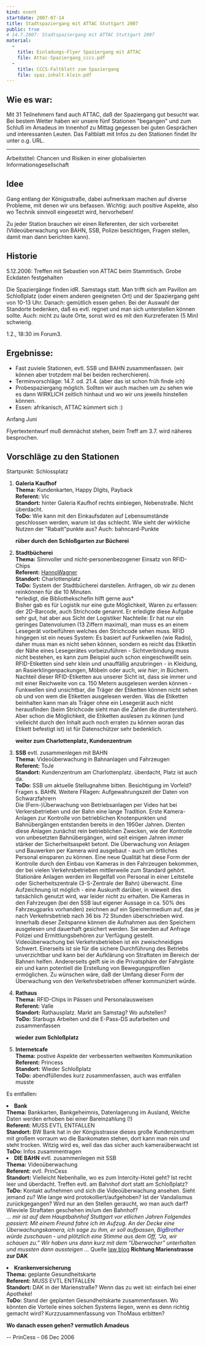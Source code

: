 ```yaml
---
kind: event
startdate: 2007-07-14
title: Stadtspaziergang mit ATTAC Stuttgart 2007
public: true
# 14.7.2007: Stadtspaziergang mit ATTAC Stuttgart 2007
material:
  -
    title: Einladungs-Flyer Spaziergang mit ATTAC
    file: Attac-Spaziergang_cccs.pdf
  -
    title: CCCS-Faltblatt zum Spaziergang
    file: spaz.inhalt.klein.pdf
---
```

Wie es war:
----------
Mit 31 Teilnehmern fand auch ATTAC, daß der Spaziergang gut besucht war. Bei
bestem Wetter haben wir unsere fünf Stationen "begangen" und zum Schluß im
Amadeus im Innenhof zu Mittag gegessen bei guten Gesprächen und interessanten
Leuten. Das Faltblatt mit Infos zu den Stationen findet Ihr unter o.g. URL.

---
Arbeitstitel: Chancen und Risiken in einer globalisierten
Informationsgesellschaft

Idee
----

Gang entlang der Königsstraße, dabei aufmerksam machen auf diverse
Probleme, mit denen wir uns befassen. Wichtig: auch positive Aspekte,
also wo Technik sinnvoll eingesetzt wird, hervorheben!

Zu jeder Station brauchen wir einen Referenten, der sich vorbereitet
(VIdeoüberwachung von BAHN, SSB, Polizei besichtigen, Fragen stellen,
damit man dann berichten kann).

Historie
--------

5.12.2006: Treffen mit Sebastien von ATTAC beim Stammtisch. Grobe
Eckdaten festgehalten

Die Spaziergänge finden idR. Samstags statt. Man trifft sich am
Pavillon am Schloßplatz (oder einem anderen geeigneten Ort) und der
Spaziergang geht von 10-13 Uhr. Danach: gemütlich essen gehen. Bei der
Auswahl der Standorte bedenken, daß es evtl. regnet und man sich
unterstellen können sollte. Auch: nicht zu laute Orte, sonst wird es
mit den Kurzreferaten (5 Min) schwierig.

1.2., 18:30 im Forum3.

Ergebnisse:
----------

* Fast zuviele Stationen, evtl. SSB und BAHN zusammenfassen. (wir
  können aber trotzdem mal bei beiden recherchieren).
* Terminvorschläge: 14.7. od. 21.4. (aber das ist schon früh finde
  ich)
* Probespaziergang möglich. Sollten wir auch machen um zu sehen wie
  es dann WIRKLICH zeitlich hinhaut und wo wir uns jeweils hinstellen können.
* Essen: afrikanisch, ATTAC kümmert sich :)

Anfang Juni

   Flyertextentwurf muß demnächst stehen, beim Treff am 3.7. wird näheres
   besprochen.

Vorschläge zu den Stationen
---------------------------

Startpunkt: Schlossplatz
<ol>
<li> <strong>Galeria Kaufhof</strong> <br>
<strong>Thema:</strong> Kundenkarten, Happy DIgits, Payback <br>
<strong>Referent:</strong> Vic <br>
<strong>Standort:</strong> hinter Galeria Kaufhof rechts einbiegen, Nebenstraße. Nicht überdacht. <br>
<strong>ToDo:</strong> Wie kann mit den Einkaufsdaten auf Lebensumstände geschlossen werden, warum ist das schlecht. Wie sieht
der wirkliche Nutzen der "Rabatt"punkte aus? Auch: bahncard-Punkte<br>
<p />
<p />
<p />
<p />
<p />
<strong>rüber durch den Schloßgarten zur Bücherei</strong>
<p />
<li> <strong>Stadtbücherei</strong> <br>
<strong>Thema:</strong> Sinnvoller und nicht-personenbezogener Einsatz von RFID-Chips <br>
<strong>Referent:</strong> <a class="twikiLink" href="/wiki/bin/view/Main/HannoWagner">HannoWagner</a> <br>
<strong>Standort:</strong> Charlottenplatz <br>
<strong>ToDo:</strong> System der Stadtbücherei darstellen. Anfragen, ob wir zu denen reinkönnen für die 10 Minuten. <br> *erledigt, die Bibliothekschefin hilft gerne aus*<br>
Bisher gab es für Logistik nur eine gute Möglichkeit, Waren zu erfassen: der 2D-Barcode, auch Strichcode genannt. Er erledigte diese Aufgabe sehr gut, hat aber aus Sicht der Logistiker Nachteile: Er hat nur ein geringes Datenvolumen (13 Ziffern maximal), man muss es an einem Lesegerät vorbeiführen welches den Strichcode sehen muss.
RFID hingegen ist ein neues System: Es basiert auf Funkwellen (wie Radio), daher muss man es nicht sehen können, sondern es reicht das Etikettin der Nähe eines Lesegerätes vorbeizuführen - Sichtverbindung muss nicht bestehen, es kann zum Beispiel auch schon eingeschweißt sein. RFID-Etiketten sind sehr klein und unauffällig anzubringen - in Kleidung, an Rasierklingenpackungen, Möbeln oder auch, <em>wie hier</em>, in Büchern.
Nachteil dieser RFID-Etiketten aus unserer Sicht ist, dass sie immer und mit einer Reichweite von ca. 150 Metern ausgelesen werden können - Funkwellen sind unsichtbar, die Träger der Etiketten können nicht sehen ob und von wem die Etiketten ausgelesen werden. Was die Etiketten beinhalten kann man als Träger ohne ein Lesegerät auch nicht herausfinden (beim Strichcode sieht man die Zahlen die drunterstehen). Aber schon die Möglichkeit, die Etiketten auslesen zu können (und vielleicht durch den Inhalt auch noch erraten zu können woran das Etikett befestigt ist) ist für Datenschützer sehr bedenklich.
<p />
<strong>weiter zum Charlottenplatz, Kundenzentrum</strong>
<p />
<li> <strong>SSB</strong> evtl. zusammenlegen mit BAHN<br>
<strong>Thema:</strong> Videoüberwachung in Bahnanlagen und Fahrzeugen<br>
<strong>Referent:</strong> ToJe <br>
<strong>Standort:</strong> Kundenzentrum am Charlottenplatz. überdacht, Platz ist auch da. <br>
<strong>ToDo:</strong> SSB um aktuelle Stellugnahme bitten. Besichtigung im Vorfeld? Fragen s. BAHN. Weitere FRagen: Aufgewahrungszeit der Daten von Schwarzfahrern<br>
Die (Fern-)Überwachung von Betriebsanlagen per Video hat bei Verkersbetrieben und der Bahn eine lange Tradition. Erste Kamera-Anlagen zur Kontrolle von betrieblichen Knotenpunkten und Bahnübergängen entstanden bereits in den 1950er Jahren. Dienten diese Anlagen zunächst rein betrieblichen Zwecken, wie der Kontrolle von unbesetzten Bahnübergängen, wird seit einigen Jahren immer stärker der Sicherheitsaspekt betont. Die Überwachung von Anlagen und Bauwerken per Kamera wird ausgebaut - auch um örtliches Personal einsparen zu können. Eine neue Qualität hat diese Form der Kontrolle durch den Einbau von Kameras in den Fahrzeugen bekommen, der bei vielen Verkehrsbetrieben mittlerweile zum Standard gehört.<br>
Stationäre Anlagen werden im Regelfall von Personal in einer Leitstelle oder Sicherheitszentrale (3-S-Zentrale der Bahn) überwacht. Eine Aufzeichnung ist möglich - eine Auskunft darüber, in wieweit dies tatsächlich genutzt wird, war leider nicht zu erhalten. Die Kameras in den Fahrzeugen (bei den SSB laut eigener Aussage in ca. 50% des Fahrzeugparks vorhanden) zeichnen auf ein Speichermedium auf, das je nach Verkehrsbetrieb nach 36 bis 72 Stunden überschrieben wird. Innerhalb dieser Zeitspanne können die Aufnahmen aus den Speichern ausgelesen und dauerhaft gesichert werden. Sie werden auf Anfrage Polizei und Ermittlungsbehören zur Verfügung gestellt.<br>
Videoüberwachung bei Verkehrsbetrieben ist ein zweischneidiges Schwert. Einerseits ist sie für die sichere Durchführung des Betriebs unverzichtbar und kann bei der Aufklärung von Straftaten im Bereich der Bahnen helfen. Andererseits geift sie in die Privatsphäre der Fahrgäste ein und kann potentiell die Erstellung von Bewegungsprofilen ermöglichen. Zu wünschen wäre, daß der Umfang dieser Form der Überwachung von den Verkehrsbetrieben offener kommuniziert würde.
<p />
<p />
<li> <strong>Rathaus</strong> <br>
<strong>Thema:</strong> RFID-Chips in Pässen und Personalausweisen <br>
<strong>Referent:</strong> Valle <br>
<strong>Standort:</strong> Rathausplatz. Markt am Samstag? Wo aufstellen? <br>
<strong>ToDo:</strong> Starbugs Arbeiten und die E-Pass-DS aufarbeiten und zusammenfassen <br>
<p />
<strong>wieder zum Schloßplatz</strong>
<p />
<li> <strong>Internetcafe</strong> <br>
<strong>Thema:</strong> postive Aspekte der verbesserten weltweiten Kommunikation <br>
<strong>Referent:</strong> Princess <br>
<strong>Standort:</strong> Wieder Schloßplatz <br>
<strong>ToDo:</strong> abendfüllendes kurz zusammenfassen, auch was entfallen musste<br>
<p />
</ol>
<p />
Es entfallen:
<p />
<li> <strong>Bank</strong> <br>
<strong>Thema:</strong> Bankkarten, Bankgeheimnis, Datenlagerung im Ausland, Welche Daten werden erhoben bei einer Bareinzahlung (!)<br>
<strong>Referent:</strong> MUSS EVTL ENTFALLEN <br>
<strong>Standort:</strong> BW Bank hat in der Köngisstrasse dieses große Kundenzentrum mit großem vorraum wo die Bankomaten stehen, dort kann man rein und steht trocken. Witzig wird es, weil das das sicher auch kameraüberwacht ist <br>
<strong>ToDo:</strong> Infos zusammentragen <br>
<li> <strong>DIE BAHN</strong> evtl. zusammenlegen mit SSB <br>
<strong>Thema:</strong> Videoüberwachung <br>
<strong>Referent:</strong> evtl. PrinCess <br>
<strong>Standort:</strong> Vielleicht Nebenhalle, wo es zum Intercity-Hotel geht? Ist recht leer und überdacht.
Treffen evtl. am Bahnhof dort statt am Schloßplatz? <br>
<strong>ToDo:</strong> Kontakt aufnehmen und sich die Videoüberwachung ansehen. Sieht jemand zu?
Wie lange wird protokolliert/aufgehoben? Ist der Vandalismus zurückgegangen? Wird nur an den Stellen geraucht, wo man auch darf? Wieviele Straftaten geschehen im/um den Bahnhof?<br>
<em>&#8230; mir ist auf dem Hauptbahnhof Stuttgart vor etlichen Jahren Folgendes passiert: Mit einem Freund fahre ich im Aufzug. An der Decke eine Überwachungskamera, ich sage zu ihm, er soll aufpassen, <span class="twikiNewLink" style='background : #FFFFCE;'><font color="#0000FF">BigBrother</font></span> würde zuschauen - und plötzlich eine Stimme aus dem Off, &#8220;Ja, wir schauen zu.&#8221; Wir haben uns dann kurz mit dem &#8220;Überwacher&#8221; unterhalten und mussten dann aussteigen &#8230;</em> Quelle <a href="http://www.lawblog.de/index.php/archives/2006/08/31/sicher-nur-ein-kind/" target="_top">law blog</a>
<strong>Richtung Marienstrasse zur DAK</strong>
<p />
<li> <strong>Krankenversicherung</strong> <br>
<strong>Thema:</strong> geplante Gesundheitskarte <br>
<strong>Referent:</strong> MUSS EVTL ENTFALLEN <br>
<strong>Standort:</strong> DAK in der Marienstraße? Wenn das zu weit ist: einfach bei einer Apotheke!<br>
<strong>ToDo:</strong> Stand der geplanten Gesundheitskarte zusammenfassen. Wo könnten die Vorteile eines solchen Systems liegen, wenn es denn richtig gemacht wird? Kurzzusammenfassung von ThoMaus erbitten? <br>
<p />
<strong>Wo danach essen gehen? vermutlich Amadeus</strong>
<p />
-- PrinCess - 06 Dec 2006
